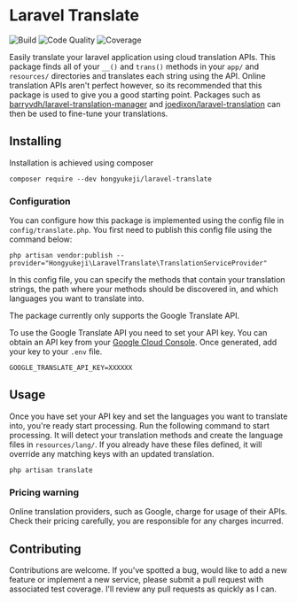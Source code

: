 # Laravel Translate

![Build](https://img.shields.io/travis/hongyukeji/laravel-translate.svg)
![Code Quality](https://img.shields.io/scrutinizer/g/hongyukeji/laravel-translate.svg)
![Coverage](https://img.shields.io/scrutinizer/coverage/g/hongyukeji/laravel-translate.svg)

Easily translate your laravel application using cloud translation APIs. This package finds all of your `__()` and `trans()`
methods in your `app/` and `resources/` directories and translates each string using the API. Online translation APIs aren't
perfect however, so its recommended that this package is used to give you a good starting point. Packages such as
[barryvdh/laravel-translation-manager](https://github.com/barryvdh/laravel-translation-manager)
and [joedixon/laravel-translation](https://github.com/joedixon/laravel-translation) can then be used to fine-tune your translations.

## Installing
Installation is achieved using composer
```
composer require --dev hongyukeji/laravel-translate
```

### Configuration
You can configure how this package is implemented using the config file in `config/translate.php`. You first need to publish
this config file using the command below:
```
php artisan vendor:publish --provider="Hongyukeji\LaravelTranslate\TranslationServiceProvider"
```

In this config file, you can specify the methods that contain your translation strings, the path where your methods should
be discovered in, and which languages you want to translate into.

The package currently only supports the Google Translate API.

To use the Google Translate API you need to set your API key. You can obtain an API key from your
[Google Cloud Console](https://console.cloud.google.com/apis/api/translate.googleapis.com/credentials).
Once generated, add your key to your `.env` file.
```
GOOGLE_TRANSLATE_API_KEY=XXXXXX
```

## Usage
Once you have set your API key and set the languages you want to translate into, you're ready start processing. Run the 
following command to start processing. It will detect your translation methods and create the language files in
`resources/lang/`. If you already have these files defined, it will override any matching keys with an updated translation.

```
php artisan translate
```

### Pricing warning
Online translation providers, such as Google, charge for usage of their APIs. Check their pricing carefully,
you are responsible for any charges incurred.

## Contributing
Contributions are welcome. If you've spotted a bug, would like to add a new feature or implement a new service, please
submit a pull request with associated test coverage. I'll review any pull requests as quickly as I can.
